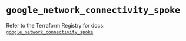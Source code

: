 # `google_network_connectivity_spoke`

Refer to the Terraform Registry for docs: [`google_network_connectivity_spoke`](https://registry.terraform.io/providers/hashicorp/google/6.19.0/docs/resources/network_connectivity_spoke).
